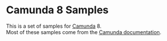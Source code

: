 # Camunda 8 Samples

This is a set of samples for [Camunda](https://camunda.com/) 8.  
Most of these samples come from the [Camunda documentation](https://docs.camunda.io/).
